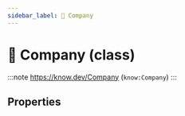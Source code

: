 ```yaml
---
sidebar_label: 📃 Company
---
```


# 📃 Company (class)

:::note
https://know.dev/Company
(`know:Company`)
:::

## Properties
